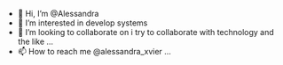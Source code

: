 - 👋 Hi, I’m @Alessandra
- 👀 I’m interested in develop systems
- 💞️ I’m looking to collaborate on i try to collaborate with technology and the like ...
- 📫 How to reach me @alessandra_xvier ...

<!---
Alessandraxvier/Alessandraxvier is a ✨ special ✨ repository because its `README.md` (this file) appears on your GitHub profile.
You can click the Preview link to take a look at your changes.
--->
